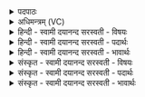 <details><summary>पदपाठः</summary>

दे॒वस्य॑। अ॒हम्। स॒वि॒तुः। स॒वे। स॒त्यस॑वस॒ इति॑ स॒त्यऽस॑वसः। बृह॒स्पतेः॑। उ॒त्त॒ममित्यु॑त्ऽत॒मम्। नाक॑म्। रु॒हे॒य॒म्। दे॒वस्य॑। अ॒हम्। स॒वि॒तुः। स॒वे। स॒त्यस॑वस॒ इति॑ स॒त्यऽसव॑सः। इन्द्र॑स्य। उ॒त्त॒ममित्यु॑त्ऽत॒मम्। नाक॑म्। रु॒हे॒य॒म्। दे॒वस्य॑। अ॒हम्। स॒वि॒तुः। स॒वे। स॒त्यप्र॑सवस॒ इति॑ स॒त्यऽप्र॑सवसः। बृह॒स्पतेः॑। उ॒त्त॒ममित्यु॑त्ऽत॒मम्। नाक॑म्। अ॒रु॒ह॒म्। दे॒वस्य॑। अ॒हम्। स॒वि॒तुः। स॒वे। स॒त्यप्र॑सवस॒ इति॑ स॒त्यऽप्र॑सवसः। इन्द्र॑स्य। उ॒त्त॒ममित्यु॑त्ऽत॒मम्। नाक॑म्। अ॒रु॒ह॒म्। १०।
</details>

<details><summary>अधिमन्त्रम् (VC)</summary>

- इन्द्राबृहस्पती देवते
- बृहस्पतिर्ऋषिः
- विराड् उत्कृतिः
- षड्जः
</details>

<details><summary>हिन्दी - स्वामी दयानन्द सरस्वती  - विषयः</summary>

मनुष्य लोगों को उचित है कि विद्वानों का अनुकरण करें, मूढ़ों का नहीं, यह विषय अगले मन्त्र में कहा है ॥
</details>

<details><summary>हिन्दी - स्वामी दयानन्द सरस्वती  - पदार्थः</summary>

पदार्थान्वयभाषाः -  हे राजा और प्रजा के पुरुषो ! जैसे (अहम्) मैं सभाध्यक्ष राजा (सत्यसवसः) जिसका ऐश्वर्य्य और जगत् का कारण सत्य है, उस (देवस्य) सब ओर से प्रकाशमान (बृहस्पतेः) बड़े प्रकृत्यादि पदार्थों के रक्षक (सवितुः) सब जगत् को उत्पन्न करनेहारे जगदीश्वर के (सवे) उत्पन्न किये जगत् में (उत्तमम्) सब से उत्तम (नाकम्) सब दुःखों से रहित सच्चिदानन्द स्वरूप को (रुहेयम्) आरूढ़ होऊँ। हे राजा के सभासद् लोगो ! जैसे (अहम्) मैं परोपकारी पुरुष (सत्यसवसः) सत्य न्याय से युक्त (देवस्य) सब सुख देने (सवितुः) सम्पूर्ण ऐश्वर्य्य के उत्पन्न करनेहारे (इन्द्रस्य) परम ऐश्वर्य्य के सहित चक्रवर्ती राजा के (सवे) ऐश्वर्य्य में (उत्तमम्) प्रशंसा के योग्य (नाकम्) दुःखरहित भोग को प्राप्त हो के (रुहेयम्) आरूढ़ होऊँ। हे पढ़ने-पढ़ानेहारे विद्याप्रिय लोगो ! जैसे (अहम्) मैं विद्या चाहनेहारा जन (सत्यप्रसवसः) जिससे अविनाशी प्रकट बोध हो, उस (देवस्य) सम्पूर्ण विद्या और शुभ गुण, कर्म और स्वभाव के प्रकाश से युक्त (सवितुः) समग्र विद्याबोध के उत्पन्नकर्त्ता (बृहस्पतेः) उत्तम वेदवाणी की रक्षा करनेहारे वेद, वेदाङ्गोपाङ्गों के पारदर्शी के (सवे) उत्पन्न किये विज्ञान में (उत्तमम्) सब से उत्तम (नाकम्) सब दुःखों से रहित आनन्द को (अरुहम्) आरूढ़ हुआ हूँ। हे विजयप्रिय लोगो ! जैसे (अहम्) मैं योद्धा मनुष्य (सत्यप्रसवसः) जिससे सत्य, न्याय, विनय और विजयादि उत्पन्न हों, उस (देवस्य) धनुर्वेद युद्धविद्या के प्रकाशक (सवितुः) शत्रुओं के विजय में प्रेरक (इन्द्रस्य) दुष्ट शत्रुओं को विदीर्ण करनेहारे पुरुष की (सवे) प्रेरणा में (उत्तमम्) विजयनामक उत्तम (नाकम्) सब सुख देनेहारे सङ्ग्राम को (अरुहम्) आरूढ़ हुआ हूँ, वैसे आप भी सब लोग आरूढ़ हूजिये ॥१०॥
</details>

<details><summary>हिन्दी - स्वामी दयानन्द सरस्वती  - भावार्थः</summary>

भावार्थभाषाः -  इस मन्त्र में वाचकलुप्तोपमालङ्कार है। सब राजा और प्रजा के पुरुषों को चाहिये कि परस्पर विरोध को छोड़, ईश्वर चक्रवर्ती राज्य और समग्र विद्याओं का सेवन करके, सब उत्तम सुखों को प्राप्त हों और दूसरों को प्राप्त करावें ॥१०॥
</details>

<details><summary>संस्कृत - स्वामी दयानन्द सरस्वती  - विषयः</summary>

मनुष्यैर्विदुषामेवाऽनुकरणं कार्य्यं न मूढानामित्युपदिश्यते ॥
</details>

<details><summary>संस्कृत - स्वामी दयानन्द सरस्वती  - पदार्थः</summary>

पदार्थान्वयभाषाः -  हे प्रजाराजजनाः ! यथाऽहं सत्यसवसो देवस्य बृहस्पतेः सवितुर्जगदीश्वरस्य सव उत्तमं नाकं रुहेयम्। हे राजामात्यपुरुषाः ! यथाऽहं सत्यवसो देवस्य सवितुरिन्द्रस्य सम्राजः सव उत्तमं नाकं रुहेयम्। हे अध्येताध्यापका विद्याप्रिया जनाः ! यथाऽहं सत्यप्रसवसः सवितुर्देवस्य बृहस्पतेरुत्तमं नाकमरुहम्। हे विजयाभिकाङ्क्षिणो योद्धारो वीराः। यथाहं सत्यप्रसवसो देवस्य सवितुरिन्द्रस्य सव उत्तमं नाकमरुहं तथा यूयमप्यारोहत ॥१०॥
</details>

<details><summary>संस्कृत - स्वामी दयानन्द सरस्वती  - भावार्थः</summary>

भावार्थभाषाः -  अत्र वाचकलुप्तोपमालङ्कारः। राजप्रजाजनैः परस्परविरोधेनेश्वरचक्रवर्त्तिराज्यसमग्रविद्याः सम्भज्य सर्वाण्युत्तमानि सुखानि प्राप्तव्यानि प्रापयितव्यानि च ॥१०॥
</details>
